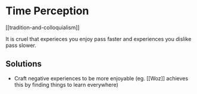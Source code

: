 # Time Perception

[[tradition-and-colloquialism]]

It is cruel that experieces you enjoy pass faster and experiences you dislike pass slower.
## Solutions
- Craft negative experiences to be more enjoyable (eg. [[Woz]] achieves this by finding things to learn everywhere)